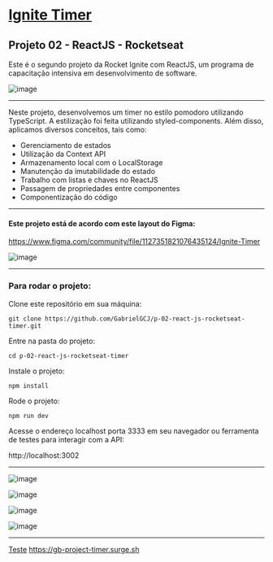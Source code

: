 # <a href="https://gb-project-timer.surge.sh">Ignite Timer</a>

## Projeto 02 - ReactJS - Rocketseat
Este é o segundo projeto da Rocket Ignite com ReactJS, um programa de capacitação intensiva em desenvolvimento de software.


![image](https://github.com/GabrielGCJ/ignite/assets/91347602/7b21310b-45a4-4794-80c0-bc4f4e65f244)

----

Neste projeto, desenvolvemos um timer no estilo pomodoro utilizando TypeScript. A estilização foi feita utilizando styled-components. Além disso, aplicamos diversos conceitos, tais como:

- Gerenciamento de estados
- Utilização da Context API
- Armazenamento local com o LocalStorage
- Manutenção da imutabilidade do estado
- Trabalho com listas e chaves no ReactJS
- Passagem de propriedades entre componentes
- Componentização do código

----

#### Este projeto está de acordo com este layout do Figma:

https://www.figma.com/community/file/1127351821076435124/Ignite-Timer

![image](https://github.com/GabrielGCJ/ignite-02-timer/assets/91347602/7d171ff9-87ba-4ba9-8d56-e039498c5a89)

----


### Para rodar o projeto:

Clone este repositório em sua máquina:

`git clone https://github.com/GabrielGCJ/p-02-react-js-rocketseat-timer.git`

Entre na pasta do projeto:

`cd p-02-react-js-rocketseat-timer`

Instale o projeto:

`npm install`

Rode o projeto:

`npm run dev`

Acesse o endereço localhost porta 3333 em seu navegador ou ferramenta de testes para interagir com a API:

http://localhost:3002

----

![image](https://github.com/GabrielGCJ/p-02-react-js-rocketseat-timer/assets/91347602/0766694d-f9e2-476f-9573-0eee28bc6574)

![image](https://github.com/GabrielGCJ/p-02-react-js-rocketseat-timer/assets/91347602/9fb6e6b2-6a12-48dd-b99a-fe2f1bfde55a)

![image](https://github.com/GabrielGCJ/p-02-react-js-rocketseat-timer/assets/91347602/3db3b0a2-b247-4da6-b406-5d63b678f07f)

![image](https://github.com/GabrielGCJ/p-02-react-js-rocketseat-timer/assets/91347602/e5f1f1c6-997d-42a7-9c19-dd4dcd3276fe)

----
<a href="https://gb-project-timer.surge.sh">Teste</a>
https://gb-project-timer.surge.sh


